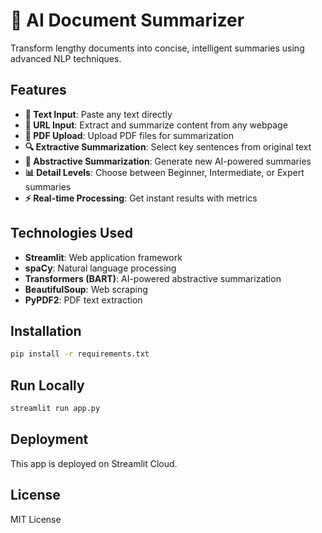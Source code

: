 # 🧠 AI Document Summarizer

Transform lengthy documents into concise, intelligent summaries using advanced NLP techniques.

## Features

- **📝 Text Input**: Paste any text directly
- **🔗 URL Input**: Extract and summarize content from any webpage
- **📄 PDF Upload**: Upload PDF files for summarization
- **🔍 Extractive Summarization**: Select key sentences from original text
- **🤖 Abstractive Summarization**: Generate new AI-powered summaries
- **📊 Detail Levels**: Choose between Beginner, Intermediate, or Expert summaries
- **⚡ Real-time Processing**: Get instant results with metrics

## Technologies Used

- **Streamlit**: Web application framework
- **spaCy**: Natural language processing
- **Transformers (BART)**: AI-powered abstractive summarization
- **BeautifulSoup**: Web scraping
- **PyPDF2**: PDF text extraction

## Installation
```bash
pip install -r requirements.txt
```

## Run Locally
```bash
streamlit run app.py
```

## Deployment

This app is deployed on Streamlit Cloud.

## License

MIT License
